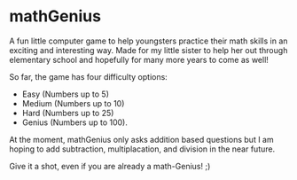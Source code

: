# mathGenius

A fun little computer game to help youngsters practice their math skills in an exciting and interesting way. Made for my little sister to help her out through elementary school and hopefully for many more years to come as well!

So far, the game has four difficulty options: 

 - Easy (Numbers up to 5)
 - Medium (Numbers up to 10)
 - Hard (Numbers up to 25)
 - Genius (Numbers up to 100). 

At the moment, mathGenius only asks addition based questions but I am hoping to add subtraction, multiplacation, and division in the near future.

Give it a shot, even if you are already a math-Genius! ;)
